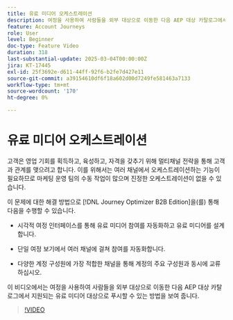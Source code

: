 ```yaml
---
title: 유료 미디어 오케스트레이션
description: 여정을 사용하여 사람들을 외부 대상으로 이동한 다음 AEP 대상 카탈로그에서 지원되는 유료 미디어 대상으로 푸시하는 방법을 알아봅니다.
feature: Account Journeys
role: User
level: Beginner
doc-type: Feature Video
duration: 318
last-substantial-update: 2025-03-04T00:00:00Z
jira: KT-17445
exl-id: 25f3692e-d611-44ff-92f6-b2fe7d427e11
source-git-commit: a39154610df6f18a602d00d7249fe581463a7133
workflow-type: tm+mt
source-wordcount: '170'
ht-degree: 0%

---
```


# 유료 미디어 오케스트레이션

고객은 영업 기회를 획득하고, 육성하고, 자격을 갖추기 위해 멀티채널 전략을 통해 고객과 관계를 맺으려고 합니다. 이를 위해서는 여러 채널에서 오케스트레이션하는 기능이 필요하므로 마케팅 운영 팀의 수동 작업이 많으며 진정한 오케스트레이션이 없을 수 있습니다.

이 문제에 대한 해결 방법으로 [!DNL Journey Optimizer B2B Edition]을(를) 통해 다음을 수행할 수 있습니다.

* 시각적 여정 인터페이스를 통해 유료 미디어 참여를 자동화하고 유료 미디어를 설계합니다.

* 단일 여정 보기에서 여러 채널에 걸쳐 참여를 자동화합니다.

* 다양한 계정 구성원에 가장 적합한 채널을 통해 계정의 주요 구성원과 동시에 교류하십시오.

이 비디오에서는 여정을 사용하여 사람들을 외부 대상으로 이동한 다음 AEP 대상 카탈로그에서 지원되는 유료 미디어 대상으로 푸시할 수 있는 방법을 보여 줍니다.

>[!VIDEO](https://video.tv.adobe.com/v/3448649/?learn=on&enablevpops)
